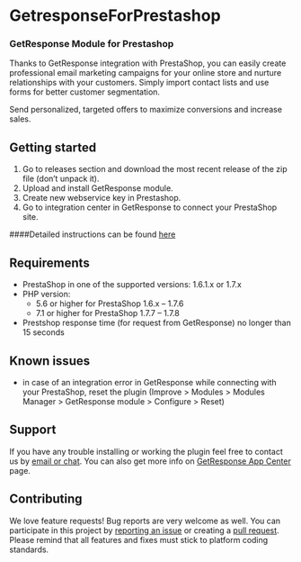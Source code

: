 # GetresponseForPrestashop

### GetResponse Module for Prestashop

Thanks to GetResponse integration with PrestaShop, you can easily create professional email marketing campaigns for your
online store and nurture relationships with your customers. Simply import contact lists and use forms for better
customer segmentation.

Send personalized, targeted offers to maximize conversions and increase sales.

## Getting started

1. Go to releases section and download the most recent release of the zip file (don’t unpack it).
2. Upload and install GetResponse module.
3. Create new webservice key in Prestashop.
4. Go to integration center in GetResponse to connect your PrestaShop site.

####Detailed instructions can be found [here](https://www.getresponse.com/help/how-can-i-fully-integrate-my-prestashop-with-getresponse.html)

## Requirements
- PrestaShop in one of the supported versions: 1.6.1.x or 1.7.x
- PHP version:
  - 5.6 or higher for PrestaShop 1.6.x – 1.7.6
  - 7.1 or higher for PrestaShop 1.7.7 – 1.7.8 
- Prestshop response time (for request from GetResponse) no longer than 15 seconds

## Known issues
- in case of an integration error in GetResponse while connecting with your PrestaShop, reset the plugin (Improve > Modules > Modules Manager > GetResponse module > Configure > Reset)

## Support

If you have any trouble installing or working the plugin feel free to contact us by
[email or chat](https://support.getresponse.com/). You can also get more info
on [GetResponse App Center](https://www.getresponse.com/integrations) page.

## Contributing

We love feature requests! Bug reports are very welcome as well. You can participate in this project
by [reporting an issue](https://github.com/GetResponse/GetresponseForPrestashop/issues)
or creating a [pull request](https://github.com/GetResponse/GetresponseForPrestashop/pulls). Please remind that all features and fixes
must stick to platform coding standards.